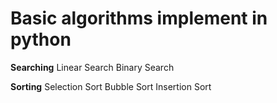 # Basic algorithms implement in python

**Searching**
Linear Search
Binary Search

**Sorting**
Selection Sort
Bubble Sort
Insertion Sort
